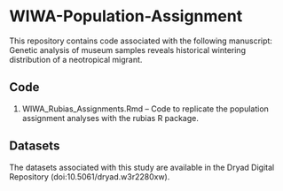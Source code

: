 # WIWA-Population-Assignment

This repository contains code associated with the following manuscript: Genetic analysis of museum samples reveals historical wintering distribution of a neotropical migrant.

## Code
1) WIWA_Rubias_Assignments.Rmd – Code to replicate the population assignment analyses with the rubias R package.

## Datasets
The datasets associated with this study are available in the Dryad Digital Repository (doi:10.5061/dryad.w3r2280xw).
